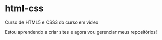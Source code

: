 # html-css
 Curso de HTML5 e CSS3 do curso em video


Estou aprendendo a criar sites e agora vou gerenciar meus repositórios!